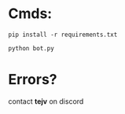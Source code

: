 # Cmds:

`pip install -r requirements.txt`

``python bot.py``

# Errors?
contact **tejv** on discord
